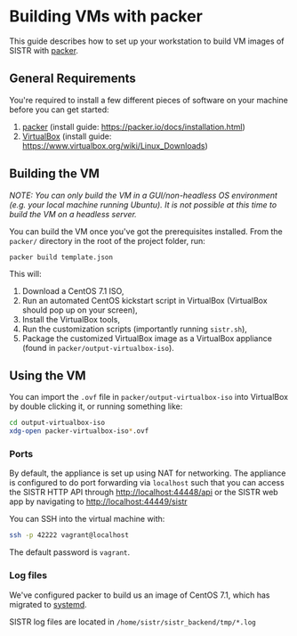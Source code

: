 Building VMs with packer
========================

This guide describes how to set up your workstation to build VM images of SISTR with [packer](https://packer.io).


General Requirements
--------------------

You're required to install a few different pieces of software on your machine before you can get started:

1. [packer](https://packer.io) (install guide: <https://packer.io/docs/installation.html>)
2. [VirtualBox](https://www.virtualbox.org) (install guide: <https://www.virtualbox.org/wiki/Linux_Downloads>)


Building the VM
---------------

*NOTE: You can only build the VM in a GUI/non-headless OS environment (e.g. your local machine running Ubuntu). It is not possible at this time to build the VM on a headless server.*

You can build the VM once you've got the prerequisites installed. From the `packer/` directory in the root of the project folder, run:

    packer build template.json

This will:

1. Download a CentOS 7.1 ISO,
2. Run an automated CentOS kickstart script in VirtualBox (VirtualBox should pop up on your screen),
3. Install the VirtualBox tools,
4. Run the customization scripts (importantly running `sistr.sh`),
5. Package the customized VirtualBox image as a VirtualBox appliance (found in `packer/output-virtualbox-iso`).


Using the VM
------------

You can import the `.ovf` file in `packer/output-virtualbox-iso` into VirtualBox by double clicking it, or running something like:

```bash
cd output-virtualbox-iso
xdg-open packer-virtualbox-iso*.ovf
```


### Ports

By default, the appliance is set up using NAT for networking. 
The appliance is configured to do port forwarding via `localhost` such that you can access the SISTR HTTP API through <http://localhost:44448/api> or the SISTR web app by navigating to <http://localhost:44449/sistr>

You can SSH into the virtual machine with:

```bash
ssh -p 42222 vagrant@localhost
```

The default password is `vagrant`.

### Log files

We've configured packer to build us an image of CentOS 7.1, which has migrated to [systemd](http://www.freedesktop.org/wiki/Software/systemd/).

SISTR log files are located in `/home/sistr/sistr_backend/tmp/*.log`
